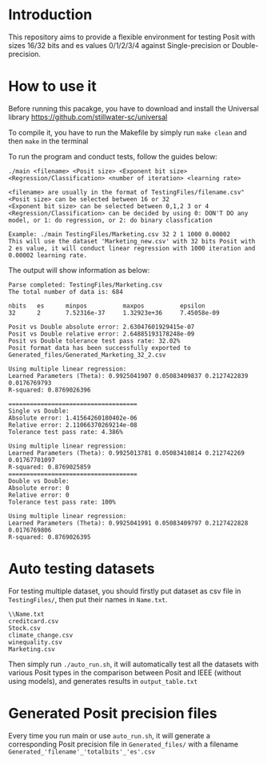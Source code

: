 # Introduction
This repository aims to provide a flexible environment for testing Posit with sizes 16/32 bits and es values 0/1/2/3/4 against Single-precision or Double-precision.

# How to use it
Before running this pacakge, you have to download and install the Universal library https://github.com/stillwater-sc/universal 

To compile it, you have to run the Makefile by simply run `make clean` and then `make` in the terminal

To run the program and conduct tests, follow the guides below:
```
./main <filename> <Posit size> <Exponent bit size> <Regression/Classification> <number of iteration> <learning rate>

<filename> are usually in the format of TestingFiles/filename.csv"
<Posit size> can be selected between 16 or 32
<Exponent bit size> can be selected between 0,1,2 3 or 4 
<Regression/Classification> can be decided by using 0: DON'T DO any model, or 1: do regression, or 2: do binary classfication

Example: ./main TestingFiles/Marketing.csv 32 2 1 1000 0.00002
This will use the dataset 'Marketing_new.csv' with 32 bits Posit with 2 es value, it will conduct linear regression with 1000 iteration and 0.00002 learning rate.
```
The output will show information as below:
```
Parse completed: TestingFiles/Marketing.csv
The total number of data is: 684

nbits   es      minpos          maxpos          epsilon 
32      2       7.52316e-37     1.32923e+36     7.45058e-09

Posit vs Double absolute error: 2.63047601929415e-07
Posit vs Double relative error: 2.64885193178248e-09
Posit vs Double tolerance test pass rate: 32.02%
Posit format data has been successfully exported to Generated_files/Generated_Marketing_32_2.csv

Using multiple linear regression: 
Learned Parameters (Theta): 0.9925041907 0.05083409837 0.2127422839 0.0176769793 
R-squared: 0.8769026396

====================================
Single vs Double: 
Absolute error: 1.41564260180402e-06
Relative error: 2.11066370269214e-08
Tolerance test pass rate: 4.386%

Using multiple linear regression: 
Learned Parameters (Theta): 0.9925013781 0.05083410814 0.212742269 0.01767701097 
R-squared: 0.8769025859
====================================
Double vs Double: 
Absolute error: 0
Relative error: 0
Tolerance test pass rate: 100%

Using multiple linear regression: 
Learned Parameters (Theta): 0.9925041991 0.05083409797 0.2127422828 0.0176769806 
R-squared: 0.8769026395
```



# Auto testing datasets
For testing multiple dataset, you should firstly put dataset as csv file in `TestingFiles/`, then put their names in `Name.txt`.
```
\\Name.txt
creditcard.csv
Stock.csv
climate_change.csv
winequality.csv
Marketing.csv

```
Then simply run `./auto_run.sh`, it will automatically test all the datasets with various Posit types in the comparison between Posit and IEEE (without using models), and generates results in `output_table.txt`


# Generated Posit precision files
Every time you run main or use `auto_run.sh`, it will generate a corresponding Posit precision file in `Generated_files/` with a filename `Generated_'filename'_'totalbits'_'es'.csv`